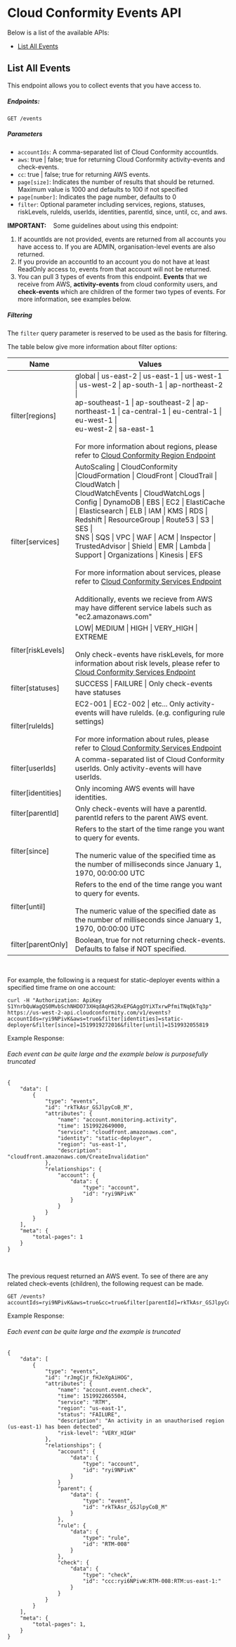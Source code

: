 # Cloud Conformity Events API

Below is a list of the available APIs:

- [List All Events](#list-all-events)


## List All Events

This endpoint allows you to collect events that you have access to.

##### Endpoints:

`GET /events`

##### Parameters
- `accountIds`: A comma-separated list of Cloud Conformity accountIds. 
- `aws`: true | false; true for returning Cloud Conformity activity-events and check-events.
- `cc`: true | false; true for returning AWS events. 
- `page[size]`: Indicates the number of results that should be returned. Maximum value is 1000 and defaults to 100 if not specified
- `page[number]`: Indicates the page number, defaults to 0
- `filter`: Optional parameter including services, regions, statuses, riskLevels, ruleIds, userIds, identities, parentId, since, until, cc, and aws.

**IMPORTANT:**
&nbsp;&nbsp;&nbsp;Some guidelines about using this endpoint:
1. If acountIds are not provided, events are returned from all accounts you have access to. If you are ADMIN, organisation-level events are also returned.
2. If you provide an accountId to an account you do not have at least ReadOnly access to, events from that account will not be returned.
3. You can pull 3 types of events from this endpoint. **Events** that we receive from AWS, **activity-events** from cloud conformity users, and **check-events** which are children of the former two types of events. For more information, see examples below.

##### Filtering
The `filter` query parameter is reserved to be used as the basis for filtering.

The table below give more information about filter options:

| Name  | Values |
| ------------- | ------------- |
| filter[regions]  | global \| us-east-2 \| us-east-1 \| us-west-1 \| us-west-2 \| ap-south-1 \| ap-northeast-2 \|<br />ap-southeast-1 \| ap-southeast-2 \| ap-northeast-1 \| ca-central-1 \| eu-central-1 \| eu-west-1 \|<br /> eu-west-2 \| sa-east-1 <br /><br />For more information about regions, please refer to [Cloud Conformity Region Endpoint](https://us-west-2.cloudconformity.com/v1/regions) |
| filter[services]  | AutoScaling \| CloudConformity \|CloudFormation \| CloudFront \| CloudTrail \| CloudWatch \|<br />CloudWatchEvents \| CloudWatchLogs \| Config \| DynamoDB \| EBS \| EC2 \| ElastiCache \| Elasticsearch \| ELB \| IAM \| KMS \| RDS \| Redshift \| ResourceGroup \| Route53 \| S3 \| SES \|<br />SNS \| SQS \| VPC \| WAF \| ACM \| Inspector \| TrustedAdvisor \| Shield \| EMR \| Lambda \|<br />Support \| Organizations \| Kinesis \| EFS<br /><br />For more information about services, please refer to [Cloud Conformity Services Endpoint](https://us-west-2.cloudconformity.com/v1/services)<br /><br /> Additionally, events we recieve from AWS may have different service labels such as "ec2.amazonaws.com" |
| filter[riskLevels]  | LOW\| MEDIUM \| HIGH \| VERY_HIGH \| EXTREME <br /><br /> Only check-events have riskLevels, for more information about risk levels, please refer to [Cloud Conformity Services Endpoint](https://us-west-2.cloudconformity.com/v1/services) |
| filter[statuses]  | SUCCESS \| FAILURE \| Only check-events have statuses |
| filter[ruleIds]  | EC2-001 \| EC2-002 \| etc... Only activity-events will have ruleIds. (e.g. configuring rule settings)<br /><br />For more information about rules, please refer to [Cloud Conformity Services Endpoint](https://us-west-2.cloudconformity.com/v1/services) |
| filter[userIds]  | A comma-separated list of Cloud Conformity userIds. Only activity-events will have userIds. |
| filter[identities]| Only incoming AWS events will have identities. |
| filter[parentId] | Only check-events will have a parentId. parentId refers to the parent AWS event. |
| filter[since]  | Refers to the start of the time range you want to query for events.<br /><br />The numeric value of the specified time as the number of milliseconds since January 1, 1970, 00:00:00 UTC |
| filter[until]  |  Refers to the end of the time range you want to query for events.<br /><br />The numeric value of the specified date as the number of milliseconds since January 1, 1970, 00:00:00 UTC |
| filter[parentOnly]  | Boolean, true for not returning check-events. Defaults to false if NOT specified. |
<br />


For example, the following is a request for static-deployer events within a specified time frame on one account:

```
curl -H "Authorization: ApiKey S1YnrbQuWagQS0MvbSchNHDO73XHqdAqH52RxEPGAggOYiXTxrwPfmiTNqQkTq3p" https://us-west-2-api.cloudconformity.com/v1/events?accountIds=ryi9NPivK&aws=true&filter[identities]=static-deployer&filter[since]=1519919272016&filter[until]=1519932055819
```
Example Response:
###### Each event can be quite large and the example below is purposefully truncated

```
{
    "data": [
        {
            "type": "events",
            "id": "rkTkAsr_GSJlpyCoB_M",
            "attributes": {
                "name": "account.monitoring.activity",
                "time": 1519922649000,
                "service": "cloudfront.amazonaws.com",
                "identity": "static-deployer",
                "region": "us-east-1",
                "description": "cloudfront.amazonaws.com/CreateInvalidation"
            },
            "relationships": {
                "account": {
                    "data": {
                        "type": "account",
                        "id": "ryi9NPivK"
                    }
                }
            }
        }
    ],
    "meta": {
        "total-pages": 1
    }
}

```
<br />

The previous request returned an AWS event. To see of there are any related check-events (children), the following request can be made.

```
GET /events?accountIds=ryi9NPivK&aws=true&cc=true&filter[parentId]=rkTkAsr_GSJlpyCoB_M
```

Example Response:
###### Each event can be quite large and the example is truncated
```
{
    "data": [
        {
            "type": "events",
            "id": "rJmgCjr_fHJeXgAiHOG",
            "attributes": {
                "name": "account.event.check",
                "time": 1519922665504,
                "service": "RTM",
                "region": "us-east-1",
                "status": "FAILURE",
                "description": "An activity in an unauthorised region (us-east-1) has been detected",
                "risk-level": "VERY_HIGH"
            },
            "relationships": {
                "account": {
                    "data": {
                        "type": "account",
                        "id": "ryi9NPivK"
                    }
                }
                "parent": {
                    "data": {
                        "type": "event",
                        "id": "rkTkAsr_GSJlpyCoB_M"
                    }
                },
                "rule": {
                    "data": {
                        "type": "rule",
                        "id": "RTM-008"
                    }
                },
                "check": {
                    "data": {
                        "type": "check",
                        "id": "ccc:ryi6NPivW:RTM-008:RTM:us-east-1:"
                    }
                }
            }
        }
    ],
    "meta": {
        "total-pages": 1,
    }
}
```
